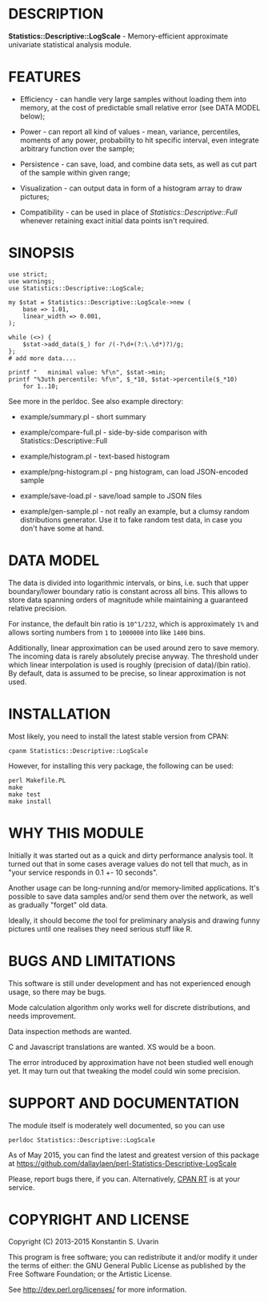 # DESCRIPTION

**Statistics::Descriptive::LogScale** - Memory-efficient approximate
univariate statistical analysis module.

# FEATURES

* Efficiency - can handle very large samples without loading them into memory,
at the cost of predictable small relative error (see DATA MODEL below);

* Power - can report all kind of values - mean, variance, percentiles,
moments of any power, probability to hit specific interval,
even integrate arbitrary function over the sample;

* Persistence - can save, load, and combine data sets, as well as cut
part of the sample within given range;

* Visualization - can output data in form of a histogram array to draw
pictures;

* Compatibility - can be used in place of  _Statistics::Descriptive::Full_
whenever retaining exact initial data points isn't required.

# SINOPSIS

	use strict;
	use warnings;
    use Statistics::Descriptive::LogScale;

    my $stat = Statistics::Descriptive::LogScale->new (
        base => 1.01,
        linear_width => 0.001,
    );

	while (<>) {
		$stat->add_data($_) for /(-?\d+(?:\.\d*)?)/g;
	};
    # add more data....

	printf "   minimal value: %f\n", $stat->min;
    printf "%3uth percentile: %f\n", $_*10, $stat->percentile($_*10)
		for 1..10;

See more in the perldoc. See also example directory:

* example/summary.pl - short summary

* example/compare-full.pl - side-by-side comparison
with Statistics::Descriptive::Full

* example/histogram.pl - text-based histogram

* example/png-histogram.pl - png histogram, can load JSON-encoded sample

* example/save-load.pl - save/load sample to JSON files

* example/gen-sample.pl - not really an example,
but a clumsy random distributions generator.
Use it to fake random test data, in case you don't have some at hand.

# DATA MODEL

The data is divided into logarithmic intervals, or bins, i.e.
such that upper boundary/lower boundary ratio is constant across all bins.
This allows to store data spanning orders of magnitude
while maintaining a guaranteed relative precision.

For instance, the default bin ratio is `10^1/232`, which is approximately `1%`
and allows sorting numbers from `1` to `1000000` into like `1400` bins.

Additionally, linear approximation can be used around zero to save memory.
The incoming data is rarely absolutely precise anyway.
The threshold under which linear interpolation is used is roughly
(precision of data)/(bin ratio).
By default, data is assumed to be precise, so linear approximation is not used.

# INSTALLATION

Most likely, you need to install the latest stable version from CPAN:

    cpanm Statistics::Descriptive::LogScale

However, for installing this very package, the following can be used:

    perl Makefile.PL
    make
    make test
    make install

# WHY THIS MODULE

Initially it was started out as a quick and dirty performance analysis tool.
It turned out that in some cases average values do not tell that much,
as in "your service responds in 0.1 +- 10 seconds".

Another usage can be long-running and/or memory-limited applications.
It's possible to save data samples and/or send them over the network,
as well as gradually "forget" old data.

Ideally, it should become *the* tool for preliminary analysis and drawing
funny pictures until one realises they need serious stuff like R.

# BUGS AND LIMITATIONS

This software is still under development and has not experienced enough
usage, so there may be bugs.

Mode calculation algorithm only works well for discrete distributions,
and needs improvement.

Data inspection methods are wanted.

C and Javascript translations are wanted. XS would be a boon.

The error introduced by approximation have not been studied well
enough yet. It may turn out that tweaking the model could win some precision.

# SUPPORT AND DOCUMENTATION

The module itself is moderately well documented, so you can use

    perldoc Statistics::Descriptive::LogScale

As of May 2015, you can find the latest and greatest version of this package at
https://github.com/dallaylaen/perl-Statistics-Descriptive-LogScale

Please, report bugs there, if you can. Alternatively,
[CPAN RT](http://rt.cpan.org/NoAuth/Bugs.html?Dist=Statistics-Descriptive-LogScale)
is at your service.

# COPYRIGHT AND LICENSE

Copyright (C) 2013-2015 Konstantin S. Uvarin

This program is free software; you can redistribute it and/or modify it
under the terms of either: the GNU General Public License as published
by the Free Software Foundation; or the Artistic License.

See http://dev.perl.org/licenses/ for more information.
